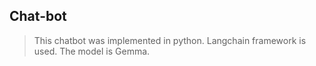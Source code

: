 ## Chat-bot
> This chatbot was implemented in python.
> Langchain framework is used.
> The model is Gemma.
